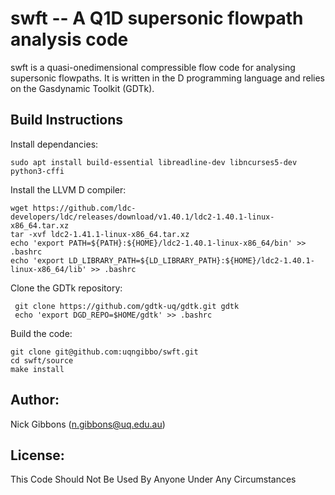 # swft -- A Q1D supersonic flowpath analysis code

swft is a quasi-onedimensional compressible flow code for analysing supersonic flowpaths. It is written in the D programming language and relies on the Gasdynamic Toolkit (GDTk).

## Build Instructions
Install dependancies:

    sudo apt install build-essential libreadline-dev libncurses5-dev python3-cffi

Install the LLVM D compiler:

    wget https://github.com/ldc-developers/ldc/releases/download/v1.40.1/ldc2-1.40.1-linux-x86_64.tar.xz
    tar -xvf ldc2-1.41.1-linux-x86_64.tar.xz
    echo 'export PATH=${PATH}:${HOME}/ldc2-1.40.1-linux-x86_64/bin' >> .bashrc
    echo 'export LD_LIBRARY_PATH=${LD_LIBRARY_PATH}:${HOME}/ldc2-1.40.1-linux-x86_64/lib' >> .bashrc

Clone the GDTk repository:

     git clone https://github.com/gdtk-uq/gdtk.git gdtk
     echo 'export DGD_REPO=$HOME/gdtk' >> .bashrc

Build the code:

    git clone git@github.com:uqngibbo/swft.git
    cd swft/source
    make install

## Author:
Nick Gibbons (n.gibbons@uq.edu.au)

## License:
This Code Should Not Be Used By Anyone Under Any Circumstances
